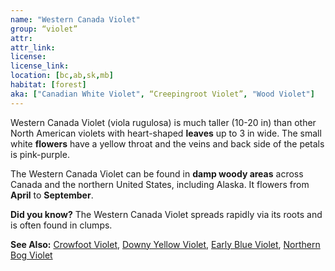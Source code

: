 ```yaml
---
name: "Western Canada Violet"
group: “violet”
attr:
attr_link:
license:
license_link:
location: [bc,ab,sk,mb]
habitat: [forest]
aka: ["Canadian White Violet", “Creepingroot Violet”, "Wood Violet"]
---
```

Western Canada Violet (viola rugulosa) is much taller (10-20 in) than other North American violets with heart-shaped **leaves** up to 3 in wide. The small white **flowers** have a yellow throat and the veins and back side of the petals is pink-purple.

The Western Canada Violet can be found in **damp woody areas** across Canada and the northern United States, including Alaska. It flowers from **April** to **September**.

**Did you know?** The Western Canada Violet spreads rapidly via its roots and is often found in clumps.

<!-- generated, do not edit -->
**See Also:**
[Crowfoot Violet](/plants/crowvio),
[Downy Yellow Violet](/plants/downvio),
[Early Blue Violet](/plants/earlyvio),
[Northern Bog Violet](/plants/norbvio)
